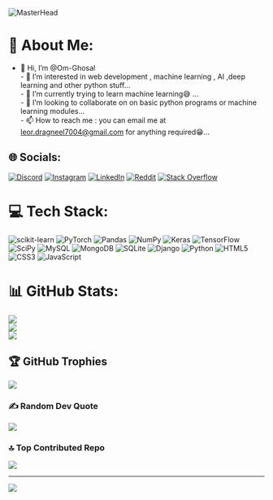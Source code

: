 ![MasterHead](https://infowithart.com/wp-content/uploads/2019/01/Cover-image.gif)


# 💫 About Me:
- 👋 Hi, I’m @Om-Ghosal<br>- 👀 I’m interested in web development , machine learning , AI ,deep learning and other python stuff...<br>- 🌱 I’m currently trying to learn machine learning😅 ...<br>- 💞️ I’m looking to collaborate on on basic python programs or machine learning modules...<br>- 📫 How to reach me : you can email me at leor.dragneel7004@gmail.com for anything required😁...


## 🌐 Socials:
[![Discord](https://img.shields.io/badge/Discord-%237289DA.svg?logo=discord&logoColor=white)](https://discord.gg/justleor) [![Instagram](https://img.shields.io/badge/Instagram-%23E4405F.svg?logo=Instagram&logoColor=white)](https://instagram.com/leor.neo) [![LinkedIn](https://img.shields.io/badge/LinkedIn-%230077B5.svg?logo=linkedin&logoColor=white)](https://www.linkedin.com/in/om-ghosal-16985923b) [![Reddit](https://img.shields.io/badge/Reddit-%23FF4500.svg?logo=Reddit&logoColor=white)](https://reddit.com/user/Ok_Salamander609) [![Stack Overflow](https://img.shields.io/badge/-Stackoverflow-FE7A16?logo=stack-overflow&logoColor=white)](https://stackoverflow.com/users/user:18579432) 

# 💻 Tech Stack:
![scikit-learn](https://img.shields.io/badge/scikit--learn-%23F7931E.svg?style=flat&logo=scikit-learn&logoColor=white) ![PyTorch](https://img.shields.io/badge/PyTorch-%23EE4C2C.svg?style=flat&logo=PyTorch&logoColor=white) ![Pandas](https://img.shields.io/badge/pandas-%23150458.svg?style=flat&logo=pandas&logoColor=white) ![NumPy](https://img.shields.io/badge/numpy-%23013243.svg?style=flat&logo=numpy&logoColor=white) ![Keras](https://img.shields.io/badge/Keras-%23D00000.svg?style=flat&logo=Keras&logoColor=white) ![TensorFlow](https://img.shields.io/badge/TensorFlow-%23FF6F00.svg?style=flat&logo=TensorFlow&logoColor=white) ![SciPy](https://img.shields.io/badge/SciPy-%230C55A5.svg?style=flat&logo=scipy&logoColor=%white) ![MySQL](https://img.shields.io/badge/mysql-%2300f.svg?style=flat&logo=mysql&logoColor=white) ![MongoDB](https://img.shields.io/badge/MongoDB-%234ea94b.svg?style=flat&logo=mongodb&logoColor=white) ![SQLite](https://img.shields.io/badge/sqlite-%2307405e.svg?style=flat&logo=sqlite&logoColor=white) ![Django](https://img.shields.io/badge/django-%23092E20.svg?style=flat&logo=django&logoColor=white) ![Python](https://img.shields.io/badge/python-3670A0?style=flat&logo=python&logoColor=ffdd54) ![HTML5](https://img.shields.io/badge/html5-%23E34F26.svg?style=flat&logo=html5&logoColor=white) ![CSS3](https://img.shields.io/badge/css3-%231572B6.svg?style=flat&logo=css3&logoColor=white) ![JavaScript](https://img.shields.io/badge/javascript-%23323330.svg?style=flat&logo=javascript&logoColor=%23F7DF1E)
# 📊 GitHub Stats:
![](https://github-readme-stats.vercel.app/api?username=Om-Ghosal&theme=great-gatsby&hide_border=false&include_all_commits=true&count_private=false)<br/>
![](https://github-readme-streak-stats.herokuapp.com/?user=Om-Ghosal&theme=great-gatsby&hide_border=false)<br/>
![](https://github-readme-stats.vercel.app/api/top-langs/?username=Om-Ghosal&theme=great-gatsby&hide_border=false&include_all_commits=true&count_private=false&layout=compact)

## 🏆 GitHub Trophies
![](https://github-profile-trophy.vercel.app/?username=Om-Ghosal&theme=onedark&no-frame=true&no-bg=false&margin-w=4)

### ✍️ Random Dev Quote
![](https://quotes-github-readme.vercel.app/api?type=horizontal&theme=tokyonight)

### 🔝 Top Contributed Repo
![](https://github-contributor-stats.vercel.app/api?username=Om-Ghosal&limit=5&theme=tokyonight&combine_all_yearly_contributions=true)



---
<a href="https://visitcount.itsvg.in">
  <img src="https://visitcount.itsvg.in/api?id=Leor&label=Profile%20Views&color=6&icon=4&pretty=true" />
</a>

<!-- Proudly created with GPRM ( https://gprm.itsvg.in ) -->
